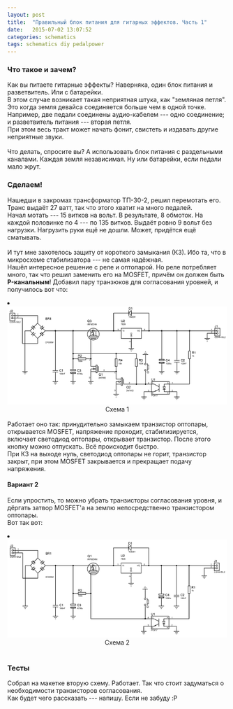 ```yaml
---
layout: post
title:  "Правильный блок питания для гитарных эффектов. Часть 1"
date:   2015-07-02 13:07:52
categories: schematics
tags: schematics diy pedalpower
---
```

<div class="modal fade" id="myModal" tabindex="-1" role="dialog" aria-labelledby="myModalLabel" aria-hidden="true">
      <div class="modal-dialog">
        <div class="modal-content">
		<center>
          <div class="modal-body">               
          </div>
		</center>
        </div><!-- /.modal-content -->
      </div><!-- /.modal-dialog -->
    </div><!-- /.modal -->

<div class="thumbnails">
</div>

### Что такое и зачем?

Как вы питаете гитарные эффекты? Наверняка, один блок питания и разветвитель. Или с батарейки.<br>
В этом случае возникает такая неприятная штука, как "земляная петля". Это когда земля девайса соединяется больше чем в одной точке. Например, две педали соединены аудио-кабелем --- одно соединение; и разветвитель питания --- вторая петля.<br>
При этом весь тракт может начать фонит, свистеть и издавать другие неприятные звуки.<br>
<br>
Что делать, спросите вы? А использовать блок питания с раздельными каналами. Каждая земля независимая. Ну или батарейки, если педали мало жрут.<br>

### Сделаем!

Нашедши в закромах трансформатор ТП-30-2, решил перемотать его. Транс выдаёт 27 ватт, так что этого хватит на много педалей.<br>
Начал мотать --- 15 витков на вольт. В результате, 8 обмоток. На каждой половинке по 4 --- по 135 витков. Выдаёт ровно 9 вольт без нагрузки. Нагрузить руки ещё не дошли. Может, придётся ещё сматывать.<br>
<br>
И тут мне захотелось защиту от короткого замыкания (КЗ). Ибо та, что в микросхеме стабилизатора --- не  самая надёжная.<br>
Нашёл интересное решение с реле и оптопарой. Но реле потребляет много, так что решил заменить его на MOSFET, причём он должен быть <b>P-канальным</b>! Добавил пару транзюков для согласования уровней, и получилось вот что:<br>
<div class="thumbnails">
	<li class="tmb">
	<span class="thumbnail" role="button" tabindex="0" style="cursor: pointer;">
      <img src="/img/CoolPS/BP_1_preview.png" alt="/img/CoolPS/BP_1.png" class="img-thumbnail"><br>
	  <center>Схема 1</center>
	</span>
   	</li>
</div>
<br>
Работает оно так: принудительно замыкаем транзистор оптопары, открывается MOSFET, напряжение проходит, стабилизируется, включает светодиод оптопары, открывает транзистор. После этого кнопку можно отпускать. Всё происходит быстро.<br>
При КЗ на выходе нуль, светодиод оптопары не горит, транзистор закрыт, при этом MOSFET закрывается и прекращает подачу напряжения.<br>

#### Вариант 2

Если упростить, то можно убрать транзисторы согласования уровня, и дёргать затвор MOSFET'а на землю непосредственно транзистором оптопары.<br>
Вот так вот:<br>
<div class="thumbnails">
	<li class="tmb">
	<span class="thumbnail" role="button" tabindex="0" style="cursor: pointer;">
      <img src="/img/CoolPS/BP_2_preview.png" alt="/img/CoolPS/BP_2.png" class="img-thumbnail"><br>
	  <center>Схема 2</center>
	</span>
   	</li>
</div>
<br>

### Тесты

Собрал на макетке вторую схему. Работает. Так что стоит задуматься о необходимости транзисторов согласования.<br>
Как будет чего рассказать --- напишу. Если не забуду :P


<br><br><br><br><br>